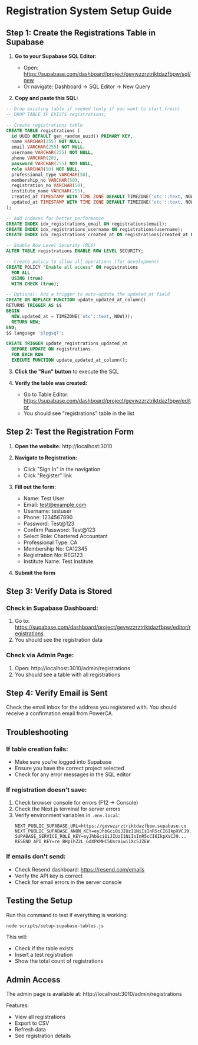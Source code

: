 # Registration System Setup Guide

## Step 1: Create the Registrations Table in Supabase

1. **Go to your Supabase SQL Editor:**
   - Open: https://supabase.com/dashboard/project/gevwzzrztriktdazfbpw/sql/new
   - Or navigate: Dashboard → SQL Editor → New Query

2. **Copy and paste this SQL:**

```sql
-- Drop existing table if needed (only if you want to start fresh)
-- DROP TABLE IF EXISTS registrations;

-- Create registrations table
CREATE TABLE registrations (
  id UUID DEFAULT gen_random_uuid() PRIMARY KEY,
  name VARCHAR(255) NOT NULL,
  email VARCHAR(255) NOT NULL,
  username VARCHAR(255) NOT NULL,
  phone VARCHAR(20),
  password VARCHAR(255) NOT NULL,
  role VARCHAR(50) NOT NULL,
  professional_type VARCHAR(50),
  membership_no VARCHAR(50),
  registration_no VARCHAR(50),
  institute_name VARCHAR(255),
  created_at TIMESTAMP WITH TIME ZONE DEFAULT TIMEZONE('utc'::text, NOW()) NOT NULL,
  updated_at TIMESTAMP WITH TIME ZONE DEFAULT TIMEZONE('utc'::text, NOW()) NOT NULL
);

-- Add indexes for better performance
CREATE INDEX idx_registrations_email ON registrations(email);
CREATE INDEX idx_registrations_username ON registrations(username);
CREATE INDEX idx_registrations_created_at ON registrations(created_at DESC);

-- Enable Row Level Security (RLS)
ALTER TABLE registrations ENABLE ROW LEVEL SECURITY;

-- Create policy to allow all operations (for development)
CREATE POLICY "Enable all access" ON registrations
  FOR ALL
  USING (true)
  WITH CHECK (true);

-- Optional: Add a trigger to auto-update the updated_at field
CREATE OR REPLACE FUNCTION update_updated_at_column()
RETURNS TRIGGER AS $$
BEGIN
  NEW.updated_at = TIMEZONE('utc'::text, NOW());
  RETURN NEW;
END;
$$ language 'plpgsql';

CREATE TRIGGER update_registrations_updated_at
  BEFORE UPDATE ON registrations
  FOR EACH ROW
  EXECUTE FUNCTION update_updated_at_column();
```

3. **Click the "Run" button** to execute the SQL

4. **Verify the table was created:**
   - Go to Table Editor: https://supabase.com/dashboard/project/gevwzzrztriktdazfbpw/editor
   - You should see "registrations" table in the list

## Step 2: Test the Registration Form

1. **Open the website:** http://localhost:3010

2. **Navigate to Registration:**
   - Click "Sign In" in the navigation
   - Click "Register" link

3. **Fill out the form:**
   - Name: Test User
   - Email: test@example.com
   - Username: testuser
   - Phone: 1234567890
   - Password: Test@123
   - Confirm Password: Test@123
   - Select Role: Chartered Accountant
   - Professional Type: CA
   - Membership No: CA12345
   - Registration No: REG123
   - Institute Name: Test Institute

4. **Submit the form**

## Step 3: Verify Data is Stored

### Check in Supabase Dashboard:
1. Go to: https://supabase.com/dashboard/project/gevwzzrztriktdazfbpw/editor/registrations
2. You should see the registration data

### Check via Admin Page:
1. Open: http://localhost:3010/admin/registrations
2. You should see a table with all registrations

## Step 4: Verify Email is Sent

Check the email inbox for the address you registered with. You should receive a confirmation email from PowerCA.

## Troubleshooting

### If table creation fails:
- Make sure you're logged into Supabase
- Ensure you have the correct project selected
- Check for any error messages in the SQL editor

### If registration doesn't save:
1. Check browser console for errors (F12 → Console)
2. Check the Next.js terminal for server errors
3. Verify environment variables in `.env.local`:
   ```
   NEXT_PUBLIC_SUPABASE_URL=https://gevwzzrztriktdazfbpw.supabase.co
   NEXT_PUBLIC_SUPABASE_ANON_KEY=eyJhbGciOiJIUzI1NiIsInR5cCI6IkpXVCJ9...
   SUPABASE_SERVICE_ROLE_KEY=eyJhbGciOiJIUzI1NiIsInR5cCI6IkpXVCJ9...
   RESEND_API_KEY=re_BHpihZ2L_GdXPKMHC5Usraiwi1Xc5JZEW
   ```

### If emails don't send:
- Check Resend dashboard: https://resend.com/emails
- Verify the API key is correct
- Check for email errors in the server console

## Testing the Setup

Run this command to test if everything is working:
```bash
node scripts/setup-supabase-tables.js
```

This will:
- Check if the table exists
- Insert a test registration
- Show the total count of registrations

## Admin Access

The admin page is available at:
http://localhost:3010/admin/registrations

Features:
- View all registrations
- Export to CSV
- Refresh data
- See registration details
